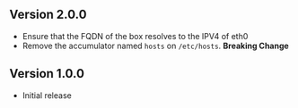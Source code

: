 ## Version 2.0.0

* Ensure that the FQDN of the box resolves to the IPV4 of eth0
* Remove the accumulator named `hosts` on `/etc/hosts`. **Breaking Change**

## Version 1.0.0

* Initial release
